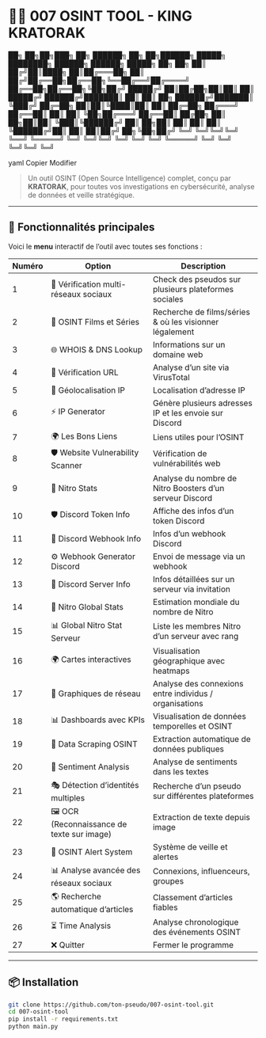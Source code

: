 # 🕵️‍♂️ 007 OSINT TOOL - KING KRATORAK

██╗ ██╗██╗███╗ ██╗ ██████╗ ██╗ ██╗██████╗ █████╗ ████████╗ ██████╗ ██████╗ █████╗ ██╗ ██╗
██║ ██╔╝██║████╗ ██║██╔═══██╗ ██║ ██╔╝██╔══██╗██╔══██╗╚══██╔══╝██╔════╝ ██╔══██╗██╔══██╗╚██╗██╔╝
█████╔╝ ██║██╔██╗██║██║ ██║ █████╔╝ ██████╔╝███████║ ██║ ██║ ██╗ ██████╔╝███████║ ╚███╔╝
██╔═██╗ ██║██║╚████║██║ ██║ ██╔═██╗ ██╔═══╝ ██╔══██║ ██║ ██║ ╚██╗██╔═══╝ ██╔══██║ ██╔██╗
██║ ██╗██║██║ ╚███║╚██████╔╝ ██║ ██╗██║ ██║ ██║ ██║ ╚██████╔╝██║ ██║ ██║██╔╝ ██╗╚██╗██╔╝
╚═╝ ╚═╝╚═╝╚═╝ ╚══╝ ╚═════╝ ╚═╝ ╚═╝╚═╝ ╚═╝ ╚═╝ ╚═╝ ╚═════╝ ╚═╝ ╚═╝ ╚═╝╚═╝ ╚═╝

yaml
Copier
Modifier

> Un outil OSINT (Open Source Intelligence) complet, conçu par **KRATORAK**, pour toutes vos investigations en cybersécurité, analyse de données et veille stratégique.

---

## 🔧 Fonctionnalités principales

Voici le **menu** interactif de l’outil avec toutes ses fonctions :

| Numéro | Option                                        | Description                                                                 |
|--------|-----------------------------------------------|-----------------------------------------------------------------------------|
|   1    | 🔎 Vérification multi-réseaux sociaux         | Check des pseudos sur plusieurs plateformes sociales                        |
|   2    | 🎥 OSINT Films et Séries                      | Recherche de films/séries & où les visionner légalement                    |
|   3    | 🌐 WHOIS & DNS Lookup                         | Informations sur un domaine web                                            |
|   4    | 🦠 Vérification URL                           | Analyse d’un site via VirusTotal                                           |
|   5    | 📍 Géolocalisation IP                         | Localisation d’adresse IP                                                  |
|   6    | ⚡ IP Generator                                | Génère plusieurs adresses IP et les envoie sur Discord                     |
|   7    | 🌍 Les Bons Liens                             | Liens utiles pour l’OSINT                                                  |
|   8    | 🛡️ Website Vulnerability Scanner              | Vérification de vulnérabilités web                                         |
|   9    | 🚀 Nitro Stats                                | Analyse du nombre de Nitro Boosters d’un serveur Discord                   |
|  10    | 🛡 Discord Token Info                         | Affiche des infos d’un token Discord                                       |
|  11    | 🔗 Discord Webhook Info                      | Infos d’un webhook Discord                                                 |
|  12    | ⚙️ Webhook Generator Discord                 | Envoi de message via un webhook                                            |
|  13    | 🏰 Discord Server Info                        | Infos détaillées sur un serveur via invitation                             |
|  14    | 💎 Nitro Global Stats                         | Estimation mondiale du nombre de Nitro                                     |
|  15    | 📊 Global Nitro Stat Serveur                  | Liste les membres Nitro d’un serveur avec rang                            |
|  16    | 🌍 Cartes interactives                        | Visualisation géographique avec heatmaps                                   |
|  17    | 🔗 Graphiques de réseau                       | Analyse des connexions entre individus / organisations                     |
|  18    | 📊 Dashboards avec KPIs                       | Visualisation de données temporelles et OSINT                              |
|  19    | 📑 Data Scraping OSINT                        | Extraction automatique de données publiques                                |
|  20    | 💬 Sentiment Analysis                         | Analyse de sentiments dans les textes                                      |
|  21    | 🎭 Détection d’identités multiples            | Recherche d’un pseudo sur différentes plateformes                          |
|  22    | 🖼 OCR (Reconnaissance de texte sur image)    | Extraction de texte depuis image                                           |
|  23    | 🚨 OSINT Alert System                         | Système de veille et alertes                                               |
|  24    | 📊 Analyse avancée des réseaux sociaux        | Connexions, influenceurs, groupes                                          |
|  25    | 🌎 Recherche automatique d’articles           | Classement d’articles fiables                                              |
|  26    | ⏳ Time Analysis                              | Analyse chronologique des événements OSINT                                 |
|  27    | ❌ Quitter                                    | Fermer le programme                                                        |

---

## 📦 Installation

```bash
git clone https://github.com/ton-pseudo/007-osint-tool.git
cd 007-osint-tool
pip install -r requirements.txt
python main.py